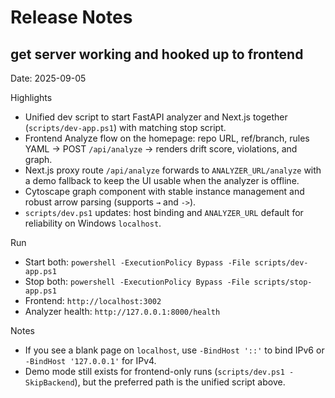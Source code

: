 # Release Notes

## get server working and hooked up to frontend

Date: 2025-09-05

Highlights

- Unified dev script to start FastAPI analyzer and Next.js together (`scripts/dev-app.ps1`) with matching stop script.
- Frontend Analyze flow on the homepage: repo URL, ref/branch, rules YAML → POST `/api/analyze` → renders drift score, violations, and graph.
- Next.js proxy route `/api/analyze` forwards to `ANALYZER_URL/analyze` with a demo fallback to keep the UI usable when the analyzer is offline.
- Cytoscape graph component with stable instance management and robust arrow parsing (supports `→` and `->`).
- `scripts/dev.ps1` updates: host binding and `ANALYZER_URL` default for reliability on Windows `localhost`.

Run

- Start both: `powershell -ExecutionPolicy Bypass -File scripts/dev-app.ps1`
- Stop both: `powershell -ExecutionPolicy Bypass -File scripts/stop-app.ps1`
- Frontend: `http://localhost:3002`
- Analyzer health: `http://127.0.0.1:8000/health`

Notes

- If you see a blank page on `localhost`, use `-BindHost '::'` to bind IPv6 or `-BindHost '127.0.0.1'` for IPv4.
- Demo mode still exists for frontend-only runs (`scripts/dev.ps1 -SkipBackend`), but the preferred path is the unified script above.

